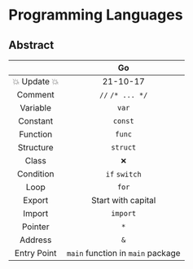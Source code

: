 Programming Languages
=====================

Abstract
--------
|               | Go                                |
|:-------------:|:---------------------------------:|
| 💥 Update 💥 | 21-10-17                          |
| Comment       | `//` `/* ... */`                  |
| Variable      | `var`                             |
| Constant      | `const`                           |
| Function      | `func`                            |
| Structure     | `struct`                          |
| Class         | `❌`                             |
| Condition     | `if` `switch`                     |
| Loop          | `for`                             |
| Export        | Start with capital                |
| Import        | `import`                          |
| Pointer       | `*`                               |
| Address       | `&`                               |
| Entry Point   | `main` function in `main` package |